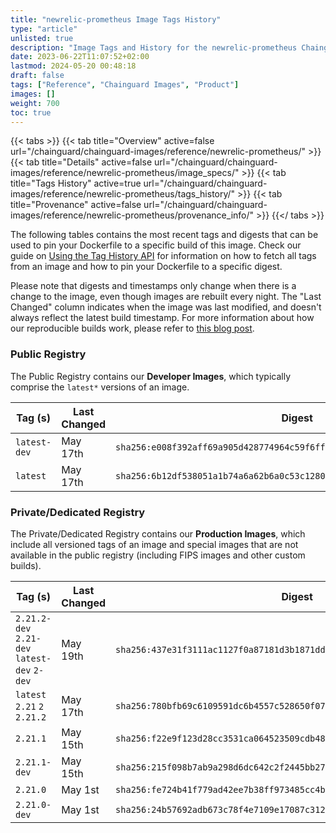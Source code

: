 ```yaml
---
title: "newrelic-prometheus Image Tags History"
type: "article"
unlisted: true
description: "Image Tags and History for the newrelic-prometheus Chainguard Image"
date: 2023-06-22T11:07:52+02:00
lastmod: 2024-05-20 00:48:18
draft: false
tags: ["Reference", "Chainguard Images", "Product"]
images: []
weight: 700
toc: true
---
```


{{< tabs >}}
{{< tab title="Overview" active=false url="/chainguard/chainguard-images/reference/newrelic-prometheus/" >}}
{{< tab title="Details" active=false url="/chainguard/chainguard-images/reference/newrelic-prometheus/image_specs/" >}}
{{< tab title="Tags History" active=true url="/chainguard/chainguard-images/reference/newrelic-prometheus/tags_history/" >}}
{{< tab title="Provenance" active=false url="/chainguard/chainguard-images/reference/newrelic-prometheus/provenance_info/" >}}
{{</ tabs >}}

The following tables contains the most recent tags and digests that can be used to pin your Dockerfile to a specific build of this image. Check our guide on [Using the Tag History API](/chainguard/chainguard-images/using-the-tag-history-api/) for information on how to fetch all tags from an image and how to pin your Dockerfile to a specific digest.

Please note that digests and timestamps only change when there is a change to the image, even though images are rebuilt every night. The "Last Changed" column indicates when the image was last modified, and doesn't always reflect the latest build timestamp. For more information about how our reproducible builds work, please refer to [this blog post](https://www.chainguard.dev/unchained/reproducing-chainguards-reproducible-image-builds).

### Public Registry
The Public Registry contains our **Developer Images**, which typically comprise the `latest*` versions of an image.

| Tag (s)       | Last Changed | Digest                                                                    |
|---------------|--------------|---------------------------------------------------------------------------|
|  `latest-dev` | May 17th     | `sha256:e008f392aff69a905d428774964c59f6ffc513100c77be0bd0ffdaf228a66726` |
|  `latest`     | May 17th     | `sha256:6b12df538051a1b74a6a62b6a0c53c1280563721eeef0c25249d5b82ef5b14b3` |


### Private/Dedicated Registry
The Private/Dedicated Registry contains our **Production Images**, which include all versioned tags of an image and special images that are not available in the public registry (including FIPS images and other custom builds).

| Tag (s)                                       | Last Changed | Digest                                                                    |
|-----------------------------------------------|--------------|---------------------------------------------------------------------------|
|  `2.21.2-dev` `2.21-dev` `latest-dev` `2-dev` | May 19th     | `sha256:437e31f3111ac1127f0a87181d3b1871dd0ce94519f051392fd55c32dd406e01` |
|  `latest` `2.21` `2` `2.21.2`                 | May 17th     | `sha256:780bfb69c6109591dc6b4557c528650f073b49077e7528394a88084a11636b3a` |
|  `2.21.1`                                     | May 15th     | `sha256:f22e9f123d28cc3531ca064523509cdb484f2aacf1bcb3a00f23f3daf92eb8b9` |
|  `2.21.1-dev`                                 | May 15th     | `sha256:215f098b7ab9a298d6dc642c2f2445bb278f92e80df7f7b6e0c4e15dbec13248` |
|  `2.21.0`                                     | May 1st      | `sha256:fe724b41f779ad42ee7b38ff973485cc4b080941a824bc8a85d33e29e1300a45` |
|  `2.21.0-dev`                                 | May 1st      | `sha256:24b57692adb673c78f4e7109e17087c3121cff053960e02ffa60e1a864e25afc` |

